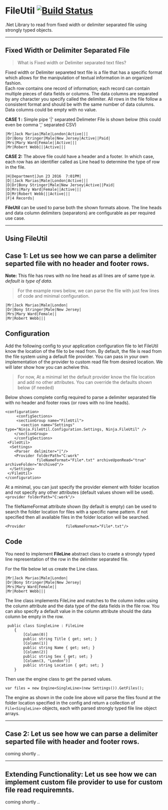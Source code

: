 # FileUtil [![Build Status](https://travis-ci.org/NinjaRocks/FileUtil.svg?branch=master)](https://travis-ci.org/NinjaRocks/FileUtil) 
.Net Library to read from fixed width or delimiter separated file using strongly typed objects.


-------------


**Fixed Width or Delimiter Separated File** 
------------------------------------------------------------------------
> What is Fixed width or Delimiter separated text files?

Fixed width or Delimiter separeted text file is a file that has a specific format which allows for the manipulation of textual information in an organized fashion.  
Each row contains one record of information; each record can contain multiple pieces of data fields or columns. The data columns are separated by any character you specify called the delimiter. All rows in the file follow a consistent format and should be with the same number of data columns. Data columns could be empty with no value.

**CASE 1 :** Simple pipe '|' separated Delimeter File is shown below (this could even be comma ',' separated CSV)

    |Mr|Jack Marias|Male|London|Active|||
    |Dr|Bony Stringer|Male|New Jersey|Active||Paid|
    |Mrs|Mary Ward|Female||Active|||
    |Mr|Robert Webb|||Active|||

**CASE 2:** The above file could have a header and a footer. 
In which case, each row has an identifier called as Line head to determine the type of row in the file. 

    |H|Department|Jun 23 2016  7:01PM|
    |D||Jack Marias|Male|London|Active|||
    |D|Dr|Bony Stringer|Male|New Jersey|Active||Paid|
    |D|Mrs|Mary Ward|Female||Active|||
    |D|Mr|Robert Webb|||Active|||
    |F|4 Records|

**FileUtil** can be used to parse both the shown formats above. The line heads and data column delimiters (separators) are configurable as per required use case.

-------------


Using FileUtil
-------------


**Case 1:** Let us see how we can parse a delimiter separted file with no header and footer rows.
------------------------------------------------------------------------

 
**Note:** This file has rows with no line head as all lines are of same type
*ie. default is type of data.*  

> For the example rows below, we can parse the file with just few lines of code and minimal configuration.
> 
    |Mr|Jack Marias|Male|London|
    |Dr|Bony Stringer|Male|New Jersey|
    |Mrs|Mary Ward|Female||
    |Mr|Robert Webb|||
> 

**Configuration**
-------------

Add the following config to your application configuration file to let FileUtil know the location of the file to be read from. By default, the file is read from the file system using a default file provider. You can pass in your own implementation of the provider to custom read file from desired location. We will later show how you can acheive this.

> For now, At a minimal let the default provider know the file location
> and add no other attributes. You can override the defaults shown below
> (if needed)
> 

Below shows complete config required to parse a delimiter separated
file with no header and footer rows (or rows with no line heads).

    <configuration>     
	     <configSections>
	     <sectionGroup name="FileUtil">
	       <section name="Settings" type="Ninja.FileUtil.Configuration.Settings, Ninja.FileUtil" />
	    </sectionGroup>
	    </configSections>                    
     <FileUtil>
      <Settings>
        <Parser  delimiter="|"/>
        <Provider folderPath="C:work"
                  fileNameFormat="File*.txt" archiveUponRead="true" archiveFolder="Archived"/>    
      </Settings>
     </FileUtil>     
    </configuration>


 At a minimal, you can just specify the provider element with folder
 location and not specify any other attributes (default values shown
 will be used). `<provider folderPath="C:work"/>` 
 
 The fileNameFormat attribute shown (by default is empty) can
 be used to search the folder location for files with a specific name pattern.
 if not specified then all available files in the folder location will be searched.
 
 `<Provider                  fileNameFormat="File*.txt"/>`

**Code** 
-------------

You need to implement **FileLine** abstract class to craete a strongly typed line representation of the row in the delimiter separated file.

For the file below let us create the Line class.
> 
    |Mr|Jack Marias|Male|London|
    |Dr|Bony Stringer|Male|New Jersey|
    |Mrs|Mary Ward|Female||
    |Mr|Robert Webb|||
> 

 The line class implements FileLine and matches to the column index 
 using the column attribute and the data type of the data fields in the file row. You can also specify a default value in the column attribute should the data column be empty in the row.
 

     public class SingleLine : FileLine
        {
            [Column(0)]
            public string Title { get; set; }
            [Column(1)]
            public string Name { get; set; }
            [Column(2)]
            public string Sex { get; set; }
            [Column(3, "London")]
            public string Location { get; set; }
        } 

Then use the engine class to get the parsed values.

>
    var files = new Engine<SingleLine>(new Settings()).GetFiles();

The engine as shown in the code line above will parse the files found at the folder location specified in the config and return a collection of 
 `File<SingleLine>` objects, each with parsed strongly typed file line object arrays.


-------------


**Case 2:** Let us see how we can parse a delimiter separted file with header and footer rows.
------------------------------------------------------------------------


coming shortly ..


-------------


**Extending Functionality:** Let us see how we can implement custom file provider to use for custom file read requiremnts.
------------------------------------------------------------------------

coming shortly ..
